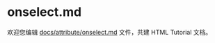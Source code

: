 onselect.md
===

欢迎您编辑 <a target="__blank" href="https://github.com/jaywcjlove/html-tutorial/blob/master/docs/attribute/onselect.md">docs/attribute/onselect.md</a> 文件，共建 HTML Tutorial 文档。